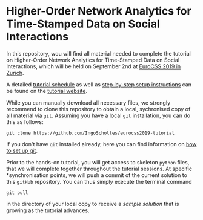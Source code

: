# Higher-Order Network Analytics for Time-Stamped Data on Social Interactions

In this repository, wou will find all material needed to complete the tutorial on Higher-Order Network Analytics for Time-Stamped Data on Social Interactions, which will be held on September 2nd at [EuroCSS 2019 in Zurich](http://symposium.computationalsocialscience.eu/2019/).

A detailed [tutorial schedule](https://IngoScholtes.github.io/eurocss2019-tutorial/) as well as [step-by-step setup instructions](https://IngoScholtes.github.io/eurocss2019-tutorial/setup) can be found on the [tutorial website](https://IngoScholtes.github.io/eurocss2019-tutorial/).

While you can manually download all necessary files, we strongly recommend to clone this repository to obtain a local, sychronised copy of all material via `git`. Assuming you have a local `git` installation, you can do this as follows:  

`git clone https://github.com/IngoScholtes/eurocss2019-tutorial`

If you don't have `git` installed already, here you can find information on [how to set up git](https://help.github.com/articles/set-up-git/).

Prior to the hands-on tutorial, you will get access to skeleton `python` files, that we will complete together throughout the tutorial sessions. At specific *synchronisation points, we will push a commit of the current solution to this `gitHub` repository. You can thus simply execute the terminal command

`git pull`

in the directory of your local copy to receive a *sample solution* that is growing as the tutorial advances.
